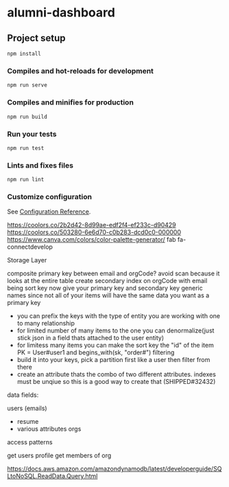 # alumni-dashboard

## Project setup
```
npm install
```

### Compiles and hot-reloads for development
```
npm run serve
```

### Compiles and minifies for production
```
npm run build
```

### Run your tests
```
npm run test
```

### Lints and fixes files
```
npm run lint
```

### Customize configuration
See [Configuration Reference](https://cli.vuejs.org/config/).

https://coolors.co/2b2d42-8d99ae-edf2f4-ef233c-d90429
https://coolors.co/503280-6e6d70-c0b283-dcd0c0-000000
https://www.canva.com/colors/color-palette-generator/
fab fa-connectdevelop

Storage Layer

composite primary key between email and orgCode?
avoid scan because it looks at the entire table
create secondary index on orgCode with email being sort key now
give your primary key and secondary key generic names since not all of your items will have the same data you want as a primary key
   - you can prefix the keys with the type of entity you are working with
one to many relationship
   - for limited number of many items to the one you can denormalize(just stick json in a field thats attached to the user entity)
   - for limitess many items you can make the sort key the "id" of the item
       PK = User#user1 and begins_with(sk, "order#")
filtering
   - build it into your keys, pick a partition first like a user then filter from there
   - create an attribute thats the combo of two different attributes. indexes must be unqiue so this is a good way to create that (SHIPPED#32432)


data fields:

users (emails)
   - resume
   - various attributes
orgs

access patterns

get users profile
get members of org

https://docs.aws.amazon.com/amazondynamodb/latest/developerguide/SQLtoNoSQL.ReadData.Query.html


